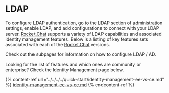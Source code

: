 # LDAP

To configure LDAP authentication, go to the LDAP section of administration settings, enable LDAP, and add configurations to connect with your LDAP server. [Rocket.Chat](http://rocket.chat) supports a variety of LDAP capabilities and associated identity management features. Below is a listing of key features sets associated with each of the [Rocket.Chat](http://rocket.chat) versions.

Check out the subpages for information on how to configure LDAP / AD.

Looking for the list of features and which ones are community or enterprise? Check the Identity Management page below.

{% content-ref url="../../../../quick-start/identity-management-ee-vs-ce.md" %}
[identity-management-ee-vs-ce.md](../../../../quick-start/identity-management-ee-vs-ce.md)
{% endcontent-ref %}
